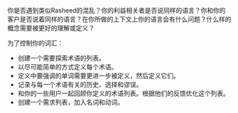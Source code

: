 你是否遇到类似Rasheed的混乱？你的利益相关者是否说同样的语言？你和你的客户是否说着同样的语言？在你所做的上下文上你的语言会有什么问题？什么样的概念需要被更好的理解或定义？

为了控制你的词汇：

- 创建一个需要探索术语的列表。
- 以尽可能简单的方式定义每个术语。
- 定义中要强调的单词需要更进一步被定义，然后定义它们。
- 记录与每一个术语有关的历史、选择和谬误。
- 和你的一些用户一起回顾你定义的术语列表。根据他们的反馈优化这个列表。
- 创建一个需求列表，加入名词和动词。

